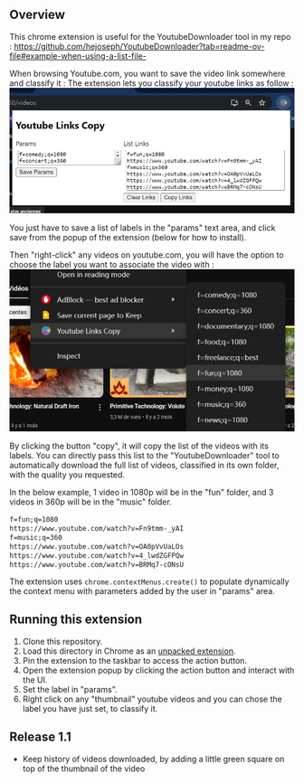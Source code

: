 ## Overview

This chrome extension is useful for the YoutubeDownloader tool in my repo : https://github.com/hejoseph/YoutubeDownloader?tab=readme-ov-file#example-when-using-a-list-file-

When browsing Youtube.com, you want to save the video link somewhere and classify it : The extension lets you classify your youtube links as follow :
![youtube links](readme_images/1.png)

You just have to save a list of labels in the "params" text area, and click save from the popup of the extension (below for how to install). 

Then "right-click" any videos on youtube.com, you will have the option to choose the label you want to associate the video with :
![youtube links](readme_images/2.png)

By clicking the button "copy", it will copy the list of the videos with its labels.
You can directly pass this list to the "YoutubeDownloader" tool to automatically download the full list of videos, classified in its own folder, with the quality you requested.

In the below example, 1 video in 1080p will be in the "fun" folder, and 3 videos in 360p will be in the "music" folder.

```
f=fun;q=1080
https://www.youtube.com/watch?v=Fn9tmm-_yAI
f=music;q=360
https://www.youtube.com/watch?v=OA0pVvUaLOs
https://www.youtube.com/watch?v=4_lwdZGFPQw
https://www.youtube.com/watch?v=BRMq7-cONsU
```

The extension uses `chrome.contextMenus.create()` to populate dynamically the context menu with parameters added by the user in "params" area. 

## Running this extension

1. Clone this repository.
2. Load this directory in Chrome as an [unpacked extension](https://developer.chrome.com/docs/extensions/mv3/getstarted/development-basics/#load-unpacked).
3. Pin the extension to the taskbar to access the action button.
4. Open the extension popup by clicking the action button and interact with the UI.
5. Set the label in "params".
6. Right click on any "thumbnail" youtube videos and you can chose the label you have just set, to classify it.

## Release 1.1
- Keep history of videos downloaded, by adding a little green square on top of the thumbnail of the video
